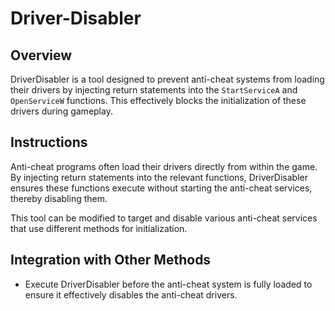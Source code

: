 # Driver-Disabler

## Overview

DriverDisabler is a tool designed to prevent anti-cheat systems from loading their drivers by injecting return statements into the `StartServiceA` and `OpenServiceW` functions. This effectively blocks the initialization of these drivers during gameplay.

## Instructions

Anti-cheat programs often load their drivers directly from within the game. By injecting return statements into the relevant functions, DriverDisabler ensures these functions execute without starting the anti-cheat services, thereby disabling them.

This tool can be modified to target and disable various anti-cheat services that use different methods for initialization.


## Integration with Other Methods

- Execute DriverDisabler before the anti-cheat system is fully loaded to ensure it effectively disables the anti-cheat drivers.
